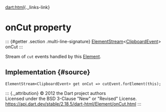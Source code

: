 [dart:html](../../dart-html/dart-html-library){._links-link}

onCut property
==============

::: {#getter .section .multi-line-signature}
[ElementStream](../elementstream-class)\<[ClipboardEvent](../clipboardevent-class)\>
onCut
:::

Stream of `cut` events handled by this [Element](../element-class).

Implementation {#source}
--------------

``` {.language-dart data-language="dart"}
ElementStream<ClipboardEvent> get onCut => cutEvent.forElement(this);
```

::: {._attribution}
© 2012 the Dart project authors\
Licensed under the BSD 3-Clause \"New\" or \"Revised\" License.\
<https://api.dart.dev/stable/2.18.5/dart-html/Element/onCut.html>
:::
